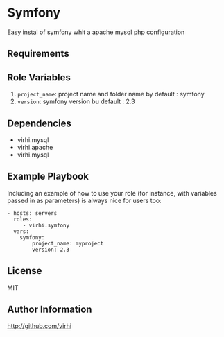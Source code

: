 Symfony
=========

Easy instal of symfony whit a apache mysql php configuration

Requirements
------------

Role Variables
--------------

1. `project_name`: project name and folder name by default : symfony
1. `version`: symfony version bu default : 2.3

Dependencies
------------

- virhi.mysql
- virhi.apache
- virhi.mysql

Example Playbook
----------------

Including an example of how to use your role (for instance, with variables passed in as parameters) is always nice for users too:

    - hosts: servers
      roles:
         - virhi.symfony
      vars:
        symfony:
            project_name: myproject
            version: 2.3

License
-------

MIT

Author Information
------------------

http://github.com/virhi

